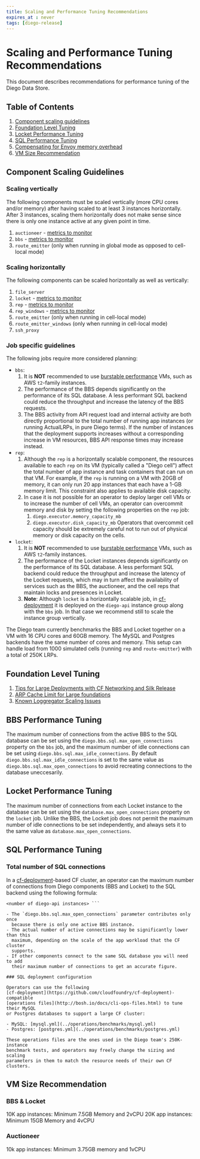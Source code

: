 ```yaml
---
title: Scaling and Performance Tuning Recommendations
expires_at : never
tags: [diego-release]
---
```


# Scaling and Performance Tuning Recommendations

This document describes recommendations for performance tuning of the Diego
Data Store.


## Table of Contents

1. [Component scaling guidelines](#component-scaling-guidelines)
1. [Foundation Level Tuning](#foundation-level-tuning)
1. [Locket Performance Tuning](#locket-tuning)
1. [SQL Performance Tuning](#sql-performance-tuning)
1. [Compensating for Envoy memory overhead](#envoy-proxy-configuration.md)
1. [VM Size Recommendation](#vm-size-recommendation)

## <a name="component-scaling-guidelines"/> Component Scaling Guidelines

### Scaling vertically

The following components must be scaled vertically (more CPU cores and/or
memory) after having scaled to at least 3 instances horizontally. After 3
instances, scaling them horizontally does not make sense since there is only
one instance active at any given point in time.

1. `auctioneer` - [metrics to
   monitor](../jobs/auctioneer/templates/indicators.yml.erb)
1. `bbs` - [metrics to monitor](../jobs/bbs/templates/indicators.yml.erb)
1. `route_emitter` (only when running in global mode as opposed to cell-local
   mode)

### Scaling horizontally

The following components can be scaled horizontally as well as vertically:

1. `file_server`
1. `locket` - [metrics to monitor](../jobs/locket/templates/indicators.yml.erb)
1. `rep` - [metrics to monitor](../jobs/rep/templates/indicators.yml.erb)
1. `rep_windows` - [metrics to
   monitor](../jobs/rep_windows/templates/indicators.yml.erb)
1. `route_emitter` (only when running in cell-local mode)
1. `route_emitter_windows` (only when running in cell-local mode)
1. `ssh_proxy`

### Job specific guidelines

The following jobs require more considered planning:

- `bbs`:
  1. It is **NOT** recommended to use [burstable
  performance](https://aws.amazon.com/ec2/instance-types/) VMs, such as AWS
  `t2`-family instances.
  1. The performance of the BBS depends significantly on the performance of its
  SQL database. A less performant SQL backend could reduce the throughput and
  increase the latency of the BBS requests.
  1. The BBS activity from API request load and internal activity are both
  directly proportional to the total number of running app instances (or
  running ActualLRPs, in pure Diego terms). If the number of instances that the
  deployment supports increases without a corresponding increase in VM
  resources, BBS API response times may increase instead.
- `rep`:
  1. Although the `rep` is a horizontally scalable component, the resources
  available to each `rep` on its VM (typically called a "Diego cell") affect
  the total number of app instance and task containers that can run on that VM.
  For example, if the `rep` is running on a VM with 20GB of memory, it can only
  run 20 app instances that each have a 1-GB memory limit. This constraint also
  applies to available disk capacity.
  1. In case it is not possible for an operator to deploy larger cell VMs or to
  increase the number of cell VMs, an operator can overcommit memory and disk
  by setting the following properties on the `rep` job:
     1. `diego.executor.memory_capacity_mb`
     1. `diego.executor.disk_capacity_mb` Operators that overcommit cell
     capacity should be extremely careful not to run out of physical memory or
     disk capacity on the cells.
- `locket`:
  1. It is **NOT** recommended to use [burstable
  performance](https://aws.amazon.com/ec2/instance-types/) VMs, such as AWS
  `t2`-family instances.
  1. The performance of the Locket instances depends significantly on the
  performance of its SQL database. A less performant SQL backend could reduce
  the throughput and increase the latency of the Locket requests, which may in
  turn affect the availability of services such as the BBS, the auctioneer, and
  the cell reps that maintain locks and presences in Locket.
  1. **Note**: Although `locket` is a horizontally scalable job, in
  [cf-deployment](https://github.com/cloudfoundry/cf-deployment) it is deployed
  on the `diego-api` instance group along with the `bbs` job. In that case we
  recommend still to scale the instance group vertically.

The Diego team currently benchmarks the BBS and Locket together on a VM with 16
CPU cores and 60GB memory. The MySQL and Postgres backends have the same number
of cores and memory. This setup can handle load from 1000 simulated cells
(running `rep` and `route-emitter`) with a total of 250K LRPs.

## <a name="foundation-level-tuning"></a> Foundation Level Tuning
1. [Tips for Large Deployments with CF Networking and Silk
   Release](https://github.com/cloudfoundry/cf-networking-release/blob/a14fd8e9eaa46f399be15ad3b298c3be7e3359ab/docs/large_deployments.md)
1. [ARP Cache Limit for Large
   foundations](https://community.pivotal.io/s/article/5000e00001k5E3I1591986522237?language=en_US)
1. [Known Loggregator Scaling
   Issues](https://community.pivotal.io/s/article/known-loggregator-scaling-issues?language=en_US)


## <a name="bbs-tuning"></a> BBS Performance Tuning

The maximum number of connections from the active BBS to the SQL database can
be set using the `diego.bbs.sql.max_open_connections` property on the `bbs`
job, and the maximum number of idle connections can be set using
`diego.bbs.sql.max_idle_connections`. By default
`diego.bbs.sql.max_idle_connections` is set to the same value as
`diego.bbs.sql.max_open_connections` to avoid recreating connections to the
database uneccesarily.

## <a name="locket-tuning"></a> Locket Performance Tuning

The maximum number of connections from each Locket instance to the database can
be set using the `database.max_open_connections` property on the `locket` job.
Unlike the BBS, the Locket job does not permit the maximum number of idle
connections to be set independently, and always sets it to the same value as
`database.max_open_connections`.

## <a name="sql-performance-tuning"></a> SQL Performance Tuning

### Total number of SQL connections

In a [cf-deployment](https://github.com/cloudfoundry/cf-deployment)-based CF
cluster, an operator can the maximum number of connections from Diego
components (BBS and Locket) to the SQL backend using the following formula:

``` <diego.bbs.sql.max_open_connections> + <database.max_open_connections> *
<number of diego-api instances> ```

- The `diego.bbs.sql.max_open_connections` parameter contributes only once
  because there is only one active BBS instance.
- The actual number of active connections may be significantly lower than this
  maximum, depending on the scale of the app workload that the CF cluster
  supports.
- If other components connect to the same SQL database you will need to add
  their maximum number of connections to get an accurate figure.

### SQL deployment configuration

Operators can use the following
[cf-deployment](https://github.com/cloudfoundry/cf-deployment)-compatible
[operations files](http://bosh.io/docs/cli-ops-files.html) to tune their MySQL
or Postgres databases to support a large CF cluster:

- MySQL: [mysql.yml](../operations/benchmarks/mysql.yml)
- Postgres: [postgres.yml](../operations/benchmarks/postgres.yml)

These operations files are the ones used in the Diego team's 250K-instance
benchmark tests, and operators may freely change the sizing and scaling
parameters in them to match the resource needs of their own CF clusters.
```

## <a name="vm-size-recommendation"/> VM Size Recommendation

### BBS & Locket
10K app instances: Minimum 7.5GB Memory and 2vCPU
20K app instances: Minimum 15GB Memory and 4vCPU

### Auctioneer
10k app instances: Minimum 3.75GB memory and 1vCPU
